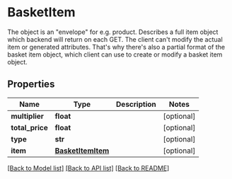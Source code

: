 # BasketItem

The object is an \"envelope\" for e.g. product. Describes a full item object which backend will return on each GET. The client can't modify the actual item or generated attributes. That's why there's also a partial format of the basket item object, which client can use to create or modify a basket item object. 
## Properties
Name | Type | Description | Notes
------------ | ------------- | ------------- | -------------
**multiplier** | **float** |  | [optional] 
**total_price** | **float** |  | [optional] 
**type** | **str** |  | [optional] 
**item** | [**BasketItemItem**](BasketItemItem.md) |  | [optional] 

[[Back to Model list]](../README.md#documentation-for-models) [[Back to API list]](../README.md#documentation-for-api-endpoints) [[Back to README]](../README.md)


